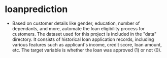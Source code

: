 # loanprediction
- Based on customer details like gender, education, number of dependants, and more, automate the loan eligibility process for customers.
The dataset used for this project is included in the "data" directory. It consists of historical loan application records, including various features such as applicant's income, credit score, loan amount, etc. The target variable is whether the loan was approved (1) or not (0).
